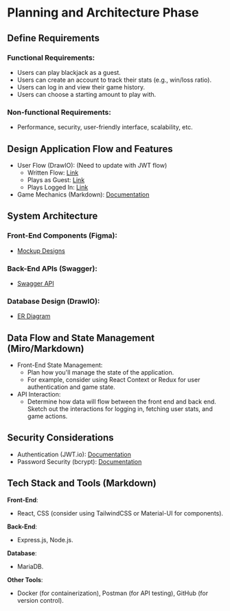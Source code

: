 # Planning and Architecture Phase
## Define Requirements

### Functional Requirements:
- Users can play blackjack as a guest.
- Users can create an account to track their stats (e.g., win/loss ratio).
- Users can log in and view their game history.
- Users can choose a starting amount to play with.
### Non-functional Requirements: 
- Performance, security, user-friendly interface, scalability, etc.

## Design Application Flow and Features 

- User Flow (DrawIO): (Need to update with JWT flow)
  - Written Flow: [Link](./game-flow.md)
  - Plays as Guest: [Link](./blackjackGuestFlow.png)
  - Plays Logged In: [Link](./blackjackLoggedInFlow.png)
- Game Mechanics (Markdown): [Documentation](./game-mechanics.md)


## System Architecture
### Front-End Components (Figma): 
- [Mockup Designs](https://www.figma.com/design/pPVVgK9VNgP4EjkGfNQqZG/Blackjack-Project?node-id=0-1&node-type=canvas&t=hbNhmgK7fCboWdkF-0)

### Back-End APIs (Swagger):
- [Swagger API](https://app.swaggerhub.com/apis/EthanGapay/blackjackAPI/1.0.0#/)

### Database Design (DrawIO):
- [ER Diagram](./ERDiagram.drawio.png)

## Data Flow and State Management (Miro/Markdown)

- Front-End State Management: 
  - Plan how you'll manage the state of the application. 
  - For example, consider using React Context or Redux for user authentication and game state.
- API Interaction: 
  - Determine how data will flow between the front end and back end. Sketch out the interactions for logging in, fetching user stats, and game actions.

## Security Considerations 

- Authentication (JWT.io): [Documentation](https://jwt.io/)
- Password Security (bcrypt): [Documentation](https://www.npmjs.com/package/bcrypt)

## Tech Stack and Tools (Markdown)

**Front-End**: 
- React, CSS (consider using TailwindCSS or Material-UI for components).

**Back-End**: 
- Express.js, Node.js.

**Database**: 
- MariaDB.

**Other Tools**: 
- Docker (for containerization), Postman (for API testing), GitHub (for version control).
